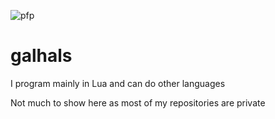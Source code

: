 ![pfp](https://user-images.githubusercontent.com/43718755/140663619-77d5db91-c493-464c-8af6-352751a598e0.jpg)
# galhals
I program mainly in Lua and can do other languages

Not much to show here as most of my repositories are private
